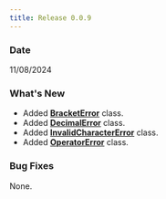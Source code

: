 ```yaml
---
title: Release 0.0.9
---
```

### Date
11/08/2024
### What's New
- Added [<strong>BracketError</strong>](https://milesianpy-docs.com/error-handling/bracket-error) class.
- Added [<strong>DecimalError</strong>](https://milesianpy-docs.com/error-handling/decimal-error) class.
- Added [<strong>InvalidCharacterError</strong>](https://milesianpy-docs.com/error-handling/invalid-character-error) class.
- Added [<strong>OperatorError</strong>](https://milesianpy-docs.com/error-handling/operator-error) class.

### Bug Fixes
None.
